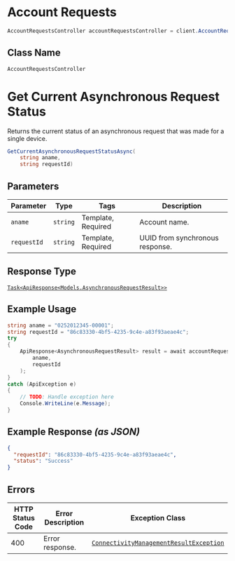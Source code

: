 # Account Requests

```csharp
AccountRequestsController accountRequestsController = client.AccountRequestsController;
```

## Class Name

`AccountRequestsController`


# Get Current Asynchronous Request Status

Returns the current status of an asynchronous request that was made for a single device.

```csharp
GetCurrentAsynchronousRequestStatusAsync(
    string aname,
    string requestId)
```

## Parameters

| Parameter | Type | Tags | Description |
|  --- | --- | --- | --- |
| `aname` | `string` | Template, Required | Account name. |
| `requestId` | `string` | Template, Required | UUID from synchronous response. |

## Response Type

[`Task<ApiResponse<Models.AsynchronousRequestResult>>`](../../doc/models/asynchronous-request-result.md)

## Example Usage

```csharp
string aname = "0252012345-00001";
string requestId = "86c83330-4bf5-4235-9c4e-a83f93aeae4c";
try
{
    ApiResponse<AsynchronousRequestResult> result = await accountRequestsController.GetCurrentAsynchronousRequestStatusAsync(
        aname,
        requestId
    );
}
catch (ApiException e)
{
    // TODO: Handle exception here
    Console.WriteLine(e.Message);
}
```

## Example Response *(as JSON)*

```json
{
  "requestId": "86c83330-4bf5-4235-9c4e-a83f93aeae4c",
  "status": "Success"
}
```

## Errors

| HTTP Status Code | Error Description | Exception Class |
|  --- | --- | --- |
| 400 | Error response. | [`ConnectivityManagementResultException`](../../doc/models/connectivity-management-result-exception.md) |

